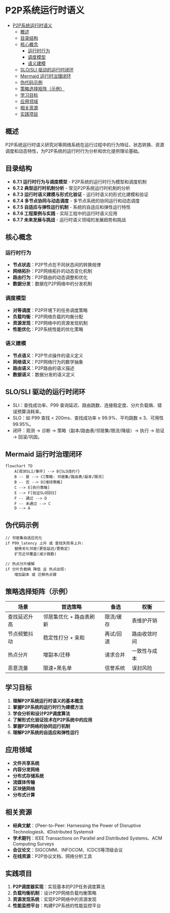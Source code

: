 # P2P系统运行时语义


<!-- TOC START -->

- [P2P系统运行时语义](#p2p系统运行时语义)
  - [概述](#概述)
  - [目录结构](#目录结构)
  - [核心概念](#核心概念)
    - [运行时行为](#运行时行为)
    - [调度模型](#调度模型)
    - [语义建模](#语义建模)
  - [SLO/SLI 驱动的运行时闭环](#slosli-驱动的运行时闭环)
  - [Mermaid 运行时治理闭环](#mermaid-运行时治理闭环)
  - [伪代码示例](#伪代码示例)
  - [策略选择矩阵（示例）](#策略选择矩阵示例)
  - [学习目标](#学习目标)
  - [应用领域](#应用领域)
  - [相关资源](#相关资源)
  - [实践项目](#实践项目)

<!-- TOC END -->

## 概述

P2P系统运行时语义研究对等网络系统在运行过程中的行为特征、状态转换、资源调度和动态特性，为P2P系统的运行时行为分析和优化提供理论基础。

## 目录结构

- **6.7.1 运行时行为与调度模型** - P2P系统的运行时行为模型和调度机制
- **6.7.2 典型运行时机制分析** - 常见P2P系统运行时机制的分析
- **6.7.3 运行时语义建模与形式化验证** - 运行时语义的形式化建模和验证
- **6.7.4 多节点协同与动态调度** - 多节点系统的协同运行和动态调度
- **6.7.5 自适应与弹性运行机制** - 系统的自适应和弹性运行特性
- **6.7.6 工程案例与实践** - 实际工程中的运行时语义应用
- **6.7.7 未来发展与挑战** - 运行时语义领域的发展趋势和挑战

## 核心概念

### 运行时行为

- **节点状态**：P2P节点在不同状态间的转换规律
- **网络拓扑**：P2P网络拓扑的动态变化机制
- **路由行为**：P2P路由的动态调整和优化
- **数据分发**：数据在P2P网络中的分发机制

### 调度模型

- **对等调度**：P2P环境下的任务调度策略
- **负载均衡**：P2P网络负载的均衡分配
- **资源发现**：P2P网络中的资源发现机制
- **性能优化**：P2P系统性能的优化策略

### 语义建模

- **节点语义**：P2P节点操作的语义定义
- **网络语义**：P2P网络行为的数学抽象
- **路由语义**：P2P路由的语义描述
- **数据语义**：数据分发的语义定义

## SLO/SLI 驱动的运行时闭环

- SLI：查找成功率、P99 查询延迟、路由跳数、连接稳定度、分片负载熵、错误预算消耗率。
- SLO：如 P99 查找 < 200ms、查找成功率 ≥ 99.9%、平均跳数 ≤ 3、可用性 99.95%。
- 闭环：观测 → 诊断 → 策略（副本/路由表/邻居集/限流/降级）→ 执行 → 验证 → 回滚/巩固。

## Mermaid 运行时治理闭环

```mermaid
flowchart TD
    A[观测SLI/事件] --> B{SLO违约?}
    B -- 是 --> C[策略: 邻居集/路由表/副本/限流]
    B -- 否 --> D[维持策略]
    C --> E[执行策略]
    E --> F[验证SLO回归]
    F -- 通过 --> D
    F -- 未通过 --> C
    D --> A
```

## 伪代码示例

```pseudo
// 邻居集自适应优化
if P99_latency 上升 或 查找失败率上升:
    替换劣化邻居(更低延迟/更稳定)
    扩充近邻覆盖(减少跳数)

// 热点分片缓解
if 分片负载熵 降低 且 热点出现:
    增加副本 或 迁移热点键
```

## 策略选择矩阵（示例）

| 场景 | 首选策略 | 备选 | 权衡 |
|---|---|---|---|
| 查找延迟升高 | 邻居集优化 + 路由表刷新 | 限流/缓存 | 表维护开销 |
| 节点频繁抖动 | 稳定性打分 + 亲和 | 再试/回退 | 路由收敛时间 |
| 热点分片 | 增副本/迁移 | 请求合并 | 一致性与成本 |
| 恶意流量 | 限速+黑名单 | 信誉系统 | 误封风险 |

## 学习目标

1. **理解P2P系统运行时语义的基本概念**
2. **掌握P2P系统的运行时行为建模方法**
3. **学会分析和设计P2P调度算法**
4. **了解形式化验证技术在P2P系统中的应用**
5. **掌握P2P网络的协同运行机制**
6. **理解P2P系统的自适应和弹性运行**

## 应用领域

- **文件共享系统**
- **内容分发网络**
- **分布式存储系统**
- **流媒体传输**
- **区块链网络**
- **分布式计算**

## 相关资源

- **经典文献**：《Peer-to-Peer: Harnessing the Power of Disruptive Technologies》、《Distributed Systems》
- **学术期刊**：IEEE Transactions on Parallel and Distributed Systems、ACM Computing Surveys
- **会议论文**：SIGCOMM、INFOCOM、ICDCS等顶级会议
- **在线资源**：P2P协议文档、网络分析工具

## 实践项目

1. **P2P调度器实现**：实现基本的P2P任务调度算法
2. **负载均衡机制**：设计P2P网络负载均衡策略
3. **资源发现系统**：实现P2P网络中的资源发现
4. **性能监控平台**：构建P2P系统的性能监控平台
